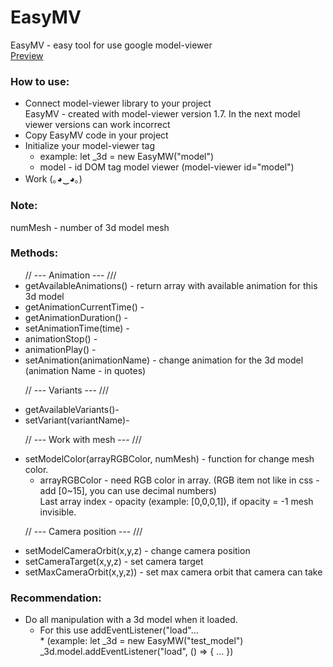 # EasyMV
EasyMV - easy tool for use google model-viewer
<br><a href="https://cgeoterd.github.io/EasyMV/index.html">Preview</a>

<h3>How to use:</h3>
<ul>
 <li>Connect model-viewer library to your project <br> EasyMV - created with model-viewer version 1.7. In the next model viewer versions can work incorrect</li>
 <li>Copy EasyMV code in your project</li>
 <li>Initialize your model-viewer tag 
  <ul>
   <li> example: let _3d = new EasyMW("model")</li>
   <li> model - id DOM tag model viewer (model-viewer id="model")</li>
  </ul>  
  </li>
<li>Work (｡◕‿◕｡)</li>
</ul>


<h3>Note:</h3>
numMesh - number of 3d model mesh


<h3>Methods:</h3>
<ul>
// --- Animation --- ///
<li>getAvailableAnimations() - return array with available animation for this 3d model</li>
<li>getAnimationCurrentTime() - </li>
<li>getAnimationDuration() - </li>
<li>setAnimationTime(time) - </li>
<li>animationStop() - </li>
<li>animationPlay() - </li>
<li>setAnimation(animationName) - change animation for the 3d model (animation Name - in quotes)</li>

// --- Variants --- ///
<li>getAvailableVariants()- </li>
<li>setVariant(variantName)- </li>

// --- Work with mesh --- ///
<li>setModelColor(arrayRGBColor, numMesh) - function for change mesh color. 
  <ul>
   <li>arrayRGBColor - need RGB color in array. (RGB item not like in css - add [0~15], you can use decimal numbers) <br>Last array index - opacity (example: [0,0,0,1]), if opacity = -1 mesh invisible.</li>
  </ul>
</li>

// --- Camera position --- ///
<li>setModelCameraOrbit(x,y,z) - change camera position</li>
<li>setCameraTarget(x,y,z) - set camera target</li>
<li>setMaxCameraOrbit(x,y,z)) - set max camera orbit that camera can take</li>
</ul>
<h3>Recommendation:</h3>
<ul>
 <li>Do all manipulation with a 3d model when it loaded.
  <ul> 
   <li>For this use addEventListener("load"... <br>
   * (example: let _3d = new EasyMW("test_model")
   _3d.model.addEventListener("load", () => {
   ... })
    </li>
   </ul>
 </li>
</ul>
